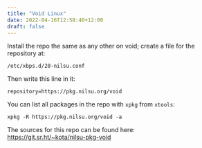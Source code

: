 ```yaml
---
title: "Void Linux"
date: 2022-04-16T12:58:40+12:00
draft: false
---
```


Install the repo the same as any other on void; create a file for the
repository at:
```
/etc/xbps.d/20-nilsu.conf
```

Then write this line in it:
```
repository=https://pkg.nilsu.org/void
```

You can list all packages in the repo with `xpkg` from `xtools`:
```
xpkg -R https://pkg.nilsu.org/void -a
```

The sources for this repo can be found here:\
https://git.sr.ht/~kota/nilsu-pkg-void
